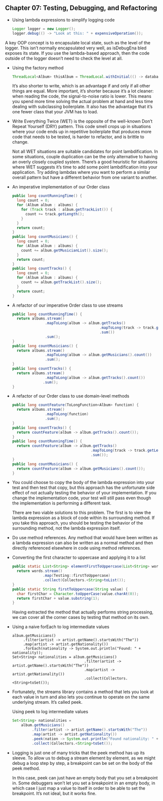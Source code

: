 ## Chapter 07: Testing, Debugging, and Refactoring

- Using lambda expressions to simplify logging code
  ```java
  Logger logger = new Logger();
  logger.debug(() -> "Look at this: " + expensiveOperation());
  ```

A key OOP concept is to encapsulate local state, such as the level of the logger. This isn’t normally encapsulated very well, as isDebugEna bled exposes its state. If you use the lambda-based approach, then the code outside of the logger doesn’t need to check the level at all.

- Using the factory method
  ```java
  ThreadLocal<Album> thisAlbum = ThreadLocal.withInitial(() -> database.lookupCurrentAlbum());
  ```

	It’s also shorter to write, which is an advantage if and only if all other things are equal. More important, it’s shorter because it’s a lot cleaner: when reading the code, the signal-to-noise ratio is lower. This means you spend more time solving the actual problem at hand and less time dealing with subclassing boilerplate. It also has the advantage that it’s one fewer class that your JVM has to load.

- Write Everything Twice (WET) is the opposite of the well-known Don’t Repeat Yourself (DRY) pattern. This code smell crops up in situations where your code ends up in repetitive boilerplate that produces more code that needs to be tested, is harder to refactor, and is brittle to change.

	Not all WET situations are suitable candidates for point lambdification. In some situations, couple duplication can be the only alternative to having an overly closely coupled system. There’s a good heuristic for situations where WET suggests it’s time to add some point lambdification into your application. Try adding lambdas where you want to perform a similar overall pattern but have a different behavior from one variant to another.

- An imperative implementation of our Order class
  ```java
  public long countRunningTime() {
    long count = 0;
    for (Album album : albums) {
      for (Track track : album.getTrackList()) {
        count += track.getLength();
      }
    }
    return count;
  }
  public long countMusicians() {
    long count = 0;
    for (Album album : albums) {
      count += album.getMusicianList().size();
    }
    return count;
  }
  public long countTracks() {
    long count = 0;
    for (Album album : albums) {
      count += album.getTrackList().size();
    }
    return count;
  }
  ```

- A refactor of our imperative Order class to use streams
  ```java
  public long countRunningTime() {
    return albums.stream()
                 .mapToLong(album -> album.getTracks()
                                          .mapToLong(track -> track.getLength())
                                          .sum())
                 .sum();
  }
  public long countMusicians() {
    return albums.stream()
                 .mapToLong(album -> album.getMusicians().count())
                 .sum();
  }
  public long countTracks() {
    return albums.stream()
                 .mapToLong(album -> album.getTracks().count())
                .sum();
  }
  ```

- A refactor of our Order class to use domain-level methods
  ```java
  public long countFeature(ToLongFunction<Album> function) {
    return albums.stream()
                 .mapToLong(function)
                 .sum();
  }
  public long countTracks() {
    return countFeature(album -> album.getTracks().count());
  }
  public long countRunningTime() {
    return countFeature(album -> album.getTracks()
                                      .mapToLong(track -> track.getLength())
                                      .sum());
  }
  public long countMusicians() {
    return countFeature(album -> album.getMusicians().count());
  }
  ```

- You could choose to copy the body of the lambda expression into your test and then test that copy, but this approach has the unfortunate side effect of not actually testing the behavior of your implementation. If you change the implementation code, your test will still pass even though the implementation is performing a different task.

	There are two viable solutions to this problem. The first is to view the lambda expression as a block of code within its surrounding method. If you take this approach, you should be testing the behavior of the surrounding method, not the lambda expression itself.

- Do use method references. Any method that would have been written as a lambda expression can also be written as a normal method and then directly referenced elsewhere in code using method references.

- Converting the first character to uppercase and applying it to a list
  ```java
  public static List<String> elementFirstToUppercase(List<String> words) {
    return words.stream()
                .map(Testing::firstToUppercase)
                .collect(Collectors.<String>toList());
  }
  public static String firstToUppercase(String value) {
    char firstChar = Character.toUpperCase(value.charAt(0));
    return firstChar + value.substring(1);
  }
  ```

	Having extracted the method that actually performs string processing, we can cover all the corner cases by testing that method on its own.

- Using a naive forEach to log intermediate values
  ```
  album.getMusicians()
       .filter(artist -> artist.getName().startsWith("The"))
       .map(artist -> artist.getNationality())
       .forEach(nationality -> System.out.println("Found: " + nationality));
  Set<String> nationalities = album.getMusicians()
                                   .filter(artist -> artist.getName().startsWith("The"))
                                   .map(artist -> artist.getNationality())
                                   .collect(Collectors.<String>toSet());
  ```

- Fortunately, the streams library contains a method that lets you look at each value in turn and also lets you continue to operate on the same underlying stream. It’s called peek.

	Using peek to log intermediate values
  ```java
  Set<String> nationalities =
      album.getMusicians()
           .filter(artist -> artist.getName().startsWith("The"))
           .map(artist -> artist.getNationality())
           .peek(nation -> System.out.println("Found nationality: " + nation))
           .collect(Collectors.<String>toSet());
  ```

- Logging is just one of many tricks that the peek method has up its sleeve. To allow us to debug a stream element by element, as we might debug a loop step by step, a breakpoint can be set on the body of the peek method.

	In this case, peek can just have an empty body that you set a breakpoint in. Some debuggers won’t let you set a breakpoint in an empty body, in which case I just map a value to itself in order to be able to set the breakpoint. It’s not ideal, but it works fine.